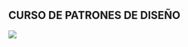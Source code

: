 ## CURSO DE PATRONES DE DISEÑO

![](http://tectijuana.edu.mx/wp-content/uploads/2014/11/Heading-Ing-sistemas-2048x672.png)

